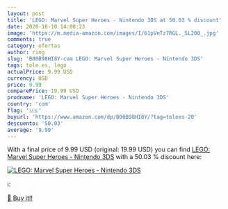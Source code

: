 ```yaml
---
layout: post
title: 'LEGO: Marvel Super Heroes - Nintendo 3DS at 50.03 % discount'
date: 2020-10-10 14:00:23
image: 'https://m.media-amazon.com/images/I/61pVeTz7RGL._SL200_.jpg'
comments: true
category: ofertas
author: ring
slug: 'B00B98HI8Y-com LEGO: Marvel Super Heroes - Nintendo 3DS'
tags: tole.es, lego
actualPrice: 9.99 USD
currency: USD
price: 9.99
comparePrice: 19.99 USD
prodname: 'LEGO: Marvel Super Heroes - Nintendo 3DS'
country: 'com'
flag: '🇺🇸'
buyurl: 'https://www.amazon.com/dp/B00B98HI8Y/?tag=tolees-20'
descuento: '50.03'
average: '9.99'
---
```


With a final price of 9.99 USD (original: 19.99 USD) you can find [LEGO: Marvel Super Heroes - Nintendo 3DS](https://www.amazon.com/dp/B00B98HI8Y/?tag=tolees-20) with a  50.03 % discount here:

[![LEGO: Marvel Super Heroes - Nintendo 3DS](https://m.media-amazon.com/images/I/61pVeTz7RGL._SL200_.jpg)](https://www.amazon.com/dp/B00B98HI8Y/?tag=tolees-20)

ℹ️:


[🛒 Buy it!!](https://www.amazon.com/dp/B00B98HI8Y/?tag=tolees-20)
